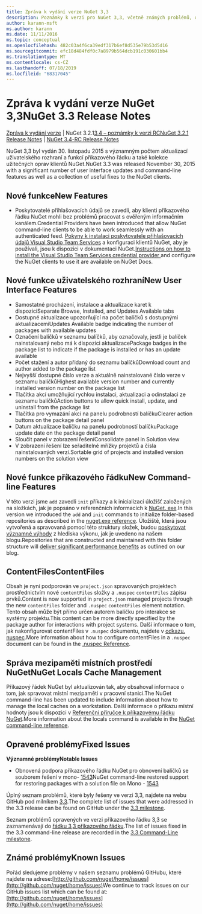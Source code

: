 ```yaml
---
title: Zpráva k vydání verze NuGet 3,3
description: Poznámky k verzi pro NuGet 3,3, včetně známých problémů, oprav chyb, přidaných funkcí a chcete odeslat obecnou.
author: karann-msft
ms.author: karann
ms.date: 11/11/2016
ms.topic: conceptual
ms.openlocfilehash: 482c03a4f6ca39edf317b6ef8d535e79b53d5d16
ms.sourcegitcommit: efc18d484fdf0c7a8979b564dcb191c030601bb4
ms.translationtype: MT
ms.contentlocale: cs-CZ
ms.lasthandoff: 07/18/2019
ms.locfileid: "68317045"
---
```

# <a name="nuget-33-release-notes"></a><span data-ttu-id="8fe20-103">Zpráva k vydání verze NuGet 3,3</span><span class="sxs-lookup"><span data-stu-id="8fe20-103">NuGet 3.3 Release Notes</span></span>

<span data-ttu-id="8fe20-104">[Zpráva k vydání verze](../release-notes/nuget-3.2.1.md) | NuGet 3.2.1[3,4 – poznámky k verzi RC](../release-notes/nuget-3.4-RC.md)</span><span class="sxs-lookup"><span data-stu-id="8fe20-104">[NuGet 3.2.1 Release Notes](../release-notes/nuget-3.2.1.md) | [NuGet 3.4-RC Release Notes](../release-notes/nuget-3.4-RC.md)</span></span>

<span data-ttu-id="8fe20-105">NuGet 3,3 byl vydán 30. listopadu 2015 s významným počtem aktualizací uživatelského rozhraní a funkcí příkazového řádku a také kolekce užitečných oprav klientů NuGet.</span><span class="sxs-lookup"><span data-stu-id="8fe20-105">NuGet 3.3 was released November 30, 2015 with a significant number of user interface updates and command-line features as well as a collection of useful fixes to the NuGet clients.</span></span>

## <a name="new-features"></a><span data-ttu-id="8fe20-106">Nové funkce</span><span class="sxs-lookup"><span data-stu-id="8fe20-106">New Features</span></span>

* <span data-ttu-id="8fe20-107">Poskytovatelé přihlašovacích údajů se zavedli, aby klienti příkazového řádku NuGet mohli bez problémů pracovat s ověřeným informačním kanálem.</span><span class="sxs-lookup"><span data-stu-id="8fe20-107">Credential Providers have been introduced that allow NuGet command-line clients to be able to work seamlessly with an authenticated feed.</span></span> <span data-ttu-id="8fe20-108">[Pokyny k instalaci poskytovatele přihlašovacích údajů Visual Studio Team Services](../api/nuget-exe-credential-providers.md) a konfiguraci klientů NuGet, aby je používali, jsou k dispozici v dokumentaci NuGet.</span><span class="sxs-lookup"><span data-stu-id="8fe20-108">[Instructions on how to install the Visual Studio Team Services credential provider ](../api/nuget-exe-credential-providers.md) and configure the NuGet clients to use it are available on NuGet Docs.</span></span>

## <a name="new-user-interface-features"></a><span data-ttu-id="8fe20-109">Nové funkce uživatelského rozhraní</span><span class="sxs-lookup"><span data-stu-id="8fe20-109">New User Interface Features</span></span>

* <span data-ttu-id="8fe20-110">Samostatné procházení, instalace a aktualizace karet k dispozici</span><span class="sxs-lookup"><span data-stu-id="8fe20-110">Separate Browse, Installed, and Updates Available tabs</span></span>
* <span data-ttu-id="8fe20-111">Dostupné aktualizace upozorňující na počet balíčků s dostupnými aktualizacemi</span><span class="sxs-lookup"><span data-stu-id="8fe20-111">Updates Available badge indicating the number of packages with available updates</span></span>
* <span data-ttu-id="8fe20-112">Označení balíčků v seznamu balíčků, aby označovaly, jestli je balíček nainstalovaný nebo má k dispozici aktualizace</span><span class="sxs-lookup"><span data-stu-id="8fe20-112">Package badges in the package list to indicate if the package is installed or has an update available</span></span>
* <span data-ttu-id="8fe20-113">Počet stažení a autor přidaný do seznamu balíčků</span><span class="sxs-lookup"><span data-stu-id="8fe20-113">Download count and author added to the package list</span></span>
* <span data-ttu-id="8fe20-114">Nejvyšší dostupné číslo verze a aktuálně nainstalované číslo verze v seznamu balíčků</span><span class="sxs-lookup"><span data-stu-id="8fe20-114">Highest available version number and currently installed version number on the package list</span></span>
* <span data-ttu-id="8fe20-115">Tlačítka akcí umožňující rychlou instalaci, aktualizaci a odinstalaci ze seznamu balíčků</span><span class="sxs-lookup"><span data-stu-id="8fe20-115">Action buttons to allow quick install, update, and uninstall from the package list</span></span>
* <span data-ttu-id="8fe20-116">Tlačítka pro vymazání akcí na panelu podrobností balíčku</span><span class="sxs-lookup"><span data-stu-id="8fe20-116">Clearer action buttons on the package detail panel</span></span>
* <span data-ttu-id="8fe20-117">Datum aktualizace balíčku na panelu podrobností balíčku</span><span class="sxs-lookup"><span data-stu-id="8fe20-117">Package update date on the package detail panel</span></span>
* <span data-ttu-id="8fe20-118">Sloučit panel v zobrazení řešení</span><span class="sxs-lookup"><span data-stu-id="8fe20-118">Consolidate panel in Solution view</span></span>
* <span data-ttu-id="8fe20-119">V zobrazení řešení lze seřaditelné mřížky projektů a čísla nainstalovaných verzí.</span><span class="sxs-lookup"><span data-stu-id="8fe20-119">Sortable grid of projects and installed version numbers on the solution view</span></span>

## <a name="new-command-line-features"></a><span data-ttu-id="8fe20-120">Nové funkce příkazového řádku</span><span class="sxs-lookup"><span data-stu-id="8fe20-120">New Command-line Features</span></span>

<span data-ttu-id="8fe20-121">V této verzi jsme `add` zavedli `init` příkazy a k inicializaci úložišť založených na složkách, jak je popsáno v referenčních informacích k [NuGet. exe](../reference/nuget-exe-cli-reference.md).</span><span class="sxs-lookup"><span data-stu-id="8fe20-121">In this version we introduced the `add` and `init` commands to initialize folder-based repositories as described in the [nuget.exe reference](../reference/nuget-exe-cli-reference.md).</span></span> <span data-ttu-id="8fe20-122">Úložiště, která jsou vytvořená a spravovaná pomocí této struktury složek, budou [poskytovat významné výhody](http://blog.nuget.org/20150922/Accelerate-Package-Source.html) z hlediska výkonu, jak je uvedeno na našem blogu.</span><span class="sxs-lookup"><span data-stu-id="8fe20-122">Repositories that are constructed and maintained with this folder structure will [deliver significant performance benefits](http://blog.nuget.org/20150922/Accelerate-Package-Source.html) as outlined on our blog.</span></span>

## <a name="contentfiles"></a><span data-ttu-id="8fe20-123">ContentFiles</span><span class="sxs-lookup"><span data-stu-id="8fe20-123">ContentFiles</span></span>

<span data-ttu-id="8fe20-124">Obsah je nyní podporován ve `project.json` spravovaných projektech prostřednictvím nové `contentFiles` složky a `.nuspec` `contentFiles` zápisu prvků.</span><span class="sxs-lookup"><span data-stu-id="8fe20-124">Content is now supported in `project.json` managed projects through the new `contentFiles` folder and `.nuspec` `contentFiles` element notation.</span></span>  <span data-ttu-id="8fe20-125">Tento obsah může být přímo určen autorem balíčku pro interakce se systémy projektu.</span><span class="sxs-lookup"><span data-stu-id="8fe20-125">This content can be more directly specified by the package author for interactions with project systems.</span></span>  <span data-ttu-id="8fe20-126">Další informace o tom, jak nakonfigurovat contentFiles v `.nuspec` dokumentu, najdete v [odkazu. nuspec](../reference/nuspec.md).</span><span class="sxs-lookup"><span data-stu-id="8fe20-126">More information about how to configure contentFiles in a `.nuspec` document can be found in the [.nuspec Reference](../reference/nuspec.md).</span></span>

## <a name="nuget-locals-cache-management"></a><span data-ttu-id="8fe20-127">Správa mezipaměti místních prostředí NuGet</span><span class="sxs-lookup"><span data-stu-id="8fe20-127">NuGet Locals Cache Management</span></span>

<span data-ttu-id="8fe20-128">Příkazový řádek NuGet byl aktualizován tak, aby obsahoval informace o tom, jak spravovat místní mezipaměti v pracovní stanici.</span><span class="sxs-lookup"><span data-stu-id="8fe20-128">The NuGet command-line has been updated to include information about how to manage the local caches on a workstation.</span></span>  <span data-ttu-id="8fe20-129">Další informace o příkazu místní hodnoty jsou k dispozici v [Referenční příručce k příkazovému řádku NuGet](../reference/cli-reference/cli-ref-locals.md).</span><span class="sxs-lookup"><span data-stu-id="8fe20-129">More information about the locals command is available in the [NuGet command-line reference](../reference/cli-reference/cli-ref-locals.md).</span></span>

## <a name="fixed-issues"></a><span data-ttu-id="8fe20-130">Opravené problémy</span><span class="sxs-lookup"><span data-stu-id="8fe20-130">Fixed Issues</span></span>

<span data-ttu-id="8fe20-131">**Významné problémy**</span><span class="sxs-lookup"><span data-stu-id="8fe20-131">**Notable Issues**</span></span>

* <span data-ttu-id="8fe20-132">Obnovená podpora příkazového řádku NuGet pro obnovení balíčků se souborem řešení v mono- [1543](https://github.com/NuGet/Home/issues/1543)</span><span class="sxs-lookup"><span data-stu-id="8fe20-132">NuGet command-line restored support for restoring packages with a solution file on Mono - [1543](https://github.com/NuGet/Home/issues/1543)</span></span>

<span data-ttu-id="8fe20-133">Úplný seznam problémů, které byly řešeny ve verzi 3,3, najdete na webu GitHub pod milníkem [3,3](https://github.com/NuGet/Home/issues?q=is%3Aissue+milestone%3A3.3.0+is%3Aclosed).</span><span class="sxs-lookup"><span data-stu-id="8fe20-133">The complete list of issues that were addressed in the 3.3 release can be found on GitHub under the [3.3 milestone](https://github.com/NuGet/Home/issues?q=is%3Aissue+milestone%3A3.3.0+is%3Aclosed).</span></span>

<span data-ttu-id="8fe20-134">Seznam problémů opravených ve verzi příkazového řádku 3,3 se zaznamenávají do [řádku 3,3 příkazového řádku](https://github.com/NuGet/Home/issues?q=is%3Aissue+is%3Aclosed+milestone%3A3.3.0-commandline).</span><span class="sxs-lookup"><span data-stu-id="8fe20-134">The list of issues fixed in the 3.3 command-line release are recorded in the [3.3 Command-Line milestone](https://github.com/NuGet/Home/issues?q=is%3Aissue+is%3Aclosed+milestone%3A3.3.0-commandline).</span></span>

## <a name="known-issues"></a><span data-ttu-id="8fe20-135">Známé problémy</span><span class="sxs-lookup"><span data-stu-id="8fe20-135">Known Issues</span></span>

<span data-ttu-id="8fe20-136">Pořád sledujeme problémy v našem seznamu problémů GitHubu, které najdete na adrese:[http://github.com/nuget/home/issues](http://github.com/nuget/home/issues)</span><span class="sxs-lookup"><span data-stu-id="8fe20-136">We continue to track issues on our GitHub issues list which can be found at: [http://github.com/nuget/home/issues](http://github.com/nuget/home/issues)</span></span>